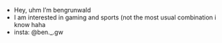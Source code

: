 - Hey, uhm I’m bengrunwald
- I am interested in gaming and sports (not the most usual combination i know haha
- insta: @ben._.gw
